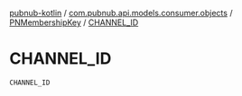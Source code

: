 [pubnub-kotlin](../../index.md) / [com.pubnub.api.models.consumer.objects](../index.md) / [PNMembershipKey](index.md) / [CHANNEL_ID](./-c-h-a-n-n-e-l_-i-d.md)

# CHANNEL_ID

`CHANNEL_ID`